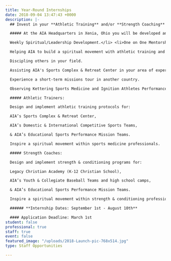 ```yaml
---
title: Year-Round Internships
date: 2018-09-04 13:47:43 +0000
description: |-
  ## Invest in your **Athletic Training** and/or **Strength Coaching** career by serving as a year-round intern with AIA Sports Performance team!

  ##### At the AIA Headquarters in Xenia, Ohio you will be developed and equipped as a lifelong laborer and leader for Christ.You will focus on personal and professional growth through:

  Weekly Spiritual/Leadership Development.</li> <li>One on One Mentorship.

  Helping AIA to build a spiritual movement with athletic training and strength & conditioning.

  Discipling others in your field.

  Assisting AIA's Sports Complex & Retreat Center in your area of expertise.

  Experience a short-term missions tour in another country.

  Observing Kettering Sports Medicine and Ignition Athletes Performance Group.

  ##### Athletic Trainers:

  Design and implement athletic training protocols for:

  AIA’s Sports Complex & Retreat Center,

  AIA’s Domestic & International Competitive Sports Teams,

  & AIA’s Educational Sports Performance Mission Teams.

  Inspire a spiritual movement within sports medicine professionals.

  ##### Strength Coaches:

  Design and implement strength & conditioning programs for:

  Legacy Christian Academy (K-12 Christian School),

  AIA’s Youth & Collegiate Baseball Teams and high school camps,

  & AIA’s Educational Sports Performance Mission Teams.

  Inspire a spiritual movement within strength & conditioning professionals.

  ###### **Internship Dates: September 1st - August 10th**

  #### Application Deadline: March 1st
student: false
professional: true
staff: true
event: false
featured_image: "/uploads/2018-Launch-pic-768x514.jpg"
type: Staff Opportunities

---
```

